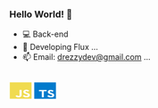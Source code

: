 ### Hello World! 🌙

- 💻 Back-end
- 📘 Developing Flux ...
- 📫 Email: drezzydev@gmail.com ...
<link rel="stylesheet" href="https://cdn.jsdelivr.net/gh/devicons/devicon@v2.15.1/devicon.min.css">

<div style="display: inline_block"><br>
  <img align="center" alt="drezzy-js" height="30" width="40" src="https://raw.githubusercontent.com/devicons/devicon/master/icons/javascript/javascript-plain.svg">
  <img align="center" alt="drrezzy-ts" height="30" width="40" src="https://raw.githubusercontent.com/devicons/devicon/master/icons/typescript/typescript-original.svg">
</div>
